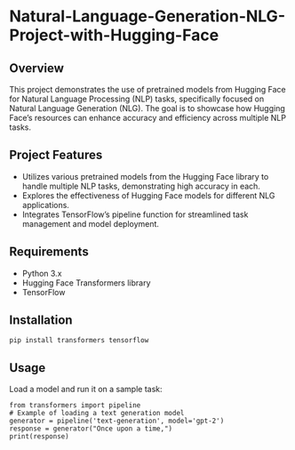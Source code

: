 # Natural-Language-Generation-NLG-Project-with-Hugging-Face

## Overview
This project demonstrates the use of pretrained models from Hugging Face for Natural Language Processing (NLP) tasks, specifically focused on Natural Language Generation (NLG). The goal is to showcase how Hugging Face’s resources can enhance accuracy and efficiency across multiple NLP tasks.

## Project Features
 * Utilizes various pretrained models from the Hugging Face library to handle multiple NLP tasks, demonstrating high accuracy in each.
 * Explores the effectiveness of Hugging Face models for different NLG applications.
 * Integrates TensorFlow’s pipeline function for streamlined task management and model deployment.

## Requirements
 * Python 3.x 
 * Hugging Face Transformers library 
 * TensorFlow

## Installation 
```
pip install transformers tensorflow
```

## Usage 
Load a model and run it on a sample task:
```
from transformers import pipeline
# Example of loading a text generation model
generator = pipeline('text-generation', model='gpt-2')
response = generator("Once upon a time,")
print(response)
```
